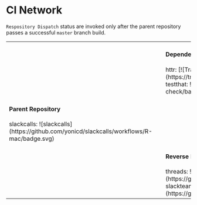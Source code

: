 # CI Network

`Respository Dispatch` status are invoked only after the parent repository passes a successful `master` branch build.

<table border="0">

<tr>
  <td>&nbsp;</td>
  <td>&nbsp;</td>
  <td>
  <h4>Dependencies</h4>
  httr: [![Travis build status](https://travis-ci.org/r-lib/httr.svg?branch=master)](https://travis-ci.org/r-lib/httr)
  <br>
  testthat: ![R-CMD-check](https://github.com/r-lib/testthat/workflows/R-CMD-check/badge.svg)
  </td>
</tr>

<tr>
  <td> 
  <h4>Parent Repository</h4>
  slackcalls: ![slackcalls](https://github.com/yonicd/slackcalls/workflows/R-mac/badge.svg)  
  </td>
  <td>&nbsp;</td>
  <td>&nbsp;</td>
</tr>

<tr>
  <td>&nbsp;</td>
  <td>&nbsp;</td>
  <td>
  <h4>Reverse Dependencies</h4>
  threads: ![threads](https://github.com/yonicd/threads/workflows/Repository%20Dispatch/badge.svg)
  <br>
  slackteams: ![slackteams](https://github.com/yonicd/slackteams/workflows/Repository%20Dispatch/badge.svg)
  </td>
</tr>

</table>

